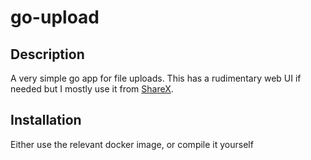 # go-upload

## Description

A very simple go app for file uploads. This has a rudimentary web UI if needed but I mostly use it from [ShareX](https://github.com/ShareX/ShareX).

## Installation

Either use the relevant docker image, or compile it yourself